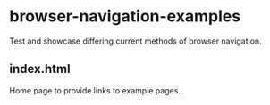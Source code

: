 # browser-navigation-examples
Test and showcase differing current methods of browser navigation.

## index.html
Home page to provide links to example pages.
